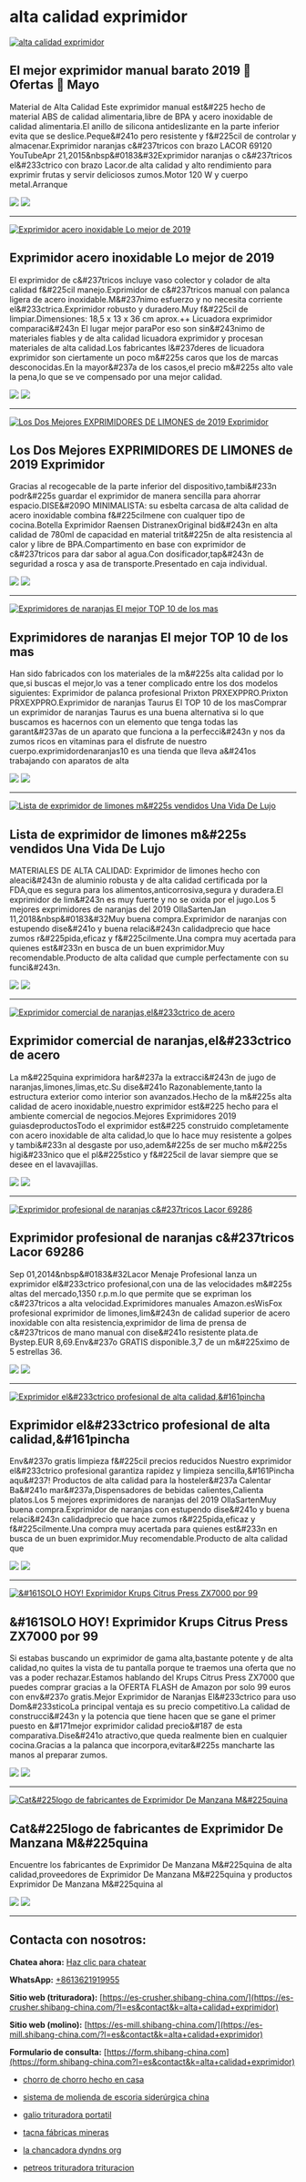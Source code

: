 # alta calidad exprimidor

<a href="https://swt.shibang-china.com/?l=es&img&k=alta+calidad+exprimidor" target="_blank">![alta calidad exprimidor](http://static.shibang-china.com/all-800x300/297.jpg)</a>

## El mejor exprimidor manual barato 2019 🥇 Ofertas 🥇 Mayo
Material de Alta Calidad Este exprimidor manual est&#225 hecho de material ABS de calidad alimentaria,libre de BPA y acero inoxidable de calidad alimentaria.El anillo de silicona antideslizante en la parte inferior evita que se deslice.Peque&#241o pero resistente y f&#225cil de controlar y almacenar.Exprimidor naranjas c&#237tricos con brazo LACOR 69120 YouTubeApr 21,2015&nbsp&#0183&#32Exprimidor naranjas o c&#237tricos el&#233ctrico con brazo Lacor.de alta calidad y alto rendimiento para exprimir frutas y servir deliciosos zumos.Motor 120 W y cuerpo metal.Arranque


<a href="https://whatsapp.shibangsoft.com/WhatsApp.php" target="_blank" title="WhatsApp">![](http://static.shibang-china.com/icon/whatsapp.png)</a> <a href="https://swt.shibang-china.com/?l=es&icon&k=alta+calidad+exprimidor" target="_blank">![](http://static.shibang-china.com/icon/chat-es.png)</a>

---

<a href="https://swt.shibang-china.com/?l=es&img&k=alta+calidad+exprimidor" target="_blank">![Exprimidor acero inoxidable Lo mejor de 2019](http://static.shibang-china.com/all-800x300/1438.jpg)</a>

## Exprimidor acero inoxidable Lo mejor de 2019
El exprimidor de c&#237tricos incluye vaso colector y colador de alta calidad f&#225cil manejo.Exprimidor de c&#237tricos manual con palanca ligera de acero inoxidable.M&#237nimo esfuerzo y no necesita corriente el&#233ctrica.Exprimidor robusto y duradero.Muy f&#225cil de limpiar.Dimensiones: 18,5 x 13 x 36 cm aprox.++ Licuadora exprimidor comparaci&#243n El lugar mejor paraPor eso son sin&#243nimo de materiales fiables y de alta calidad licuadora exprimidor y procesan materiales de alta calidad.Los fabricantes l&#237deres de licuadora exprimidor son ciertamente un poco m&#225s caros que los de marcas desconocidas.En la mayor&#237a de los casos,el precio m&#225s alto vale la pena,lo que se ve compensado por una mejor calidad.


<a href="https://whatsapp.shibangsoft.com/WhatsApp.php" target="_blank" title="WhatsApp">![](http://static.shibang-china.com/icon/whatsapp.png)</a> <a href="https://swt.shibang-china.com/?l=es&icon&k=alta+calidad+exprimidor" target="_blank">![](http://static.shibang-china.com/icon/chat-es.png)</a>

---

<a href="https://swt.shibang-china.com/?l=es&img&k=alta+calidad+exprimidor" target="_blank">![Los Dos Mejores EXPRIMIDORES DE LIMONES de 2019 Exprimidor](http://static.shibang-china.com/all-800x300/285.jpg)</a>

## Los Dos Mejores EXPRIMIDORES DE LIMONES de 2019 Exprimidor
Gracias al recogecable de la parte inferior del dispositivo,tambi&#233n podr&#225s guardar el exprimidor de manera sencilla para ahorrar espacio.DISE&#209O MINIMALISTA: su esbelta carcasa de alta calidad de acero inoxidable combina f&#225cilmene con cualquer tipo de cocina.Botella Exprimidor Raensen DistranexOriginal bid&#243n en alta calidad de 780ml de capacidad en material trit&#225n de alta resistencia al calor y libre de BPA.Compartimento en base con exprimidor de c&#237tricos para dar sabor al agua.Con dosificador,tap&#243n de seguridad a rosca y asa de transporte.Presentado en caja individual.


<a href="https://whatsapp.shibangsoft.com/WhatsApp.php" target="_blank" title="WhatsApp">![](http://static.shibang-china.com/icon/whatsapp.png)</a> <a href="https://swt.shibang-china.com/?l=es&icon&k=alta+calidad+exprimidor" target="_blank">![](http://static.shibang-china.com/icon/chat-es.png)</a>

---

<a href="https://swt.shibang-china.com/?l=es&img&k=alta+calidad+exprimidor" target="_blank">![Exprimidores de naranjas El mejor TOP 10 de los mas](http://static.shibang-china.com/all-800x300/1513.jpg)</a>

## Exprimidores de naranjas El mejor TOP 10 de los mas
Han sido fabricados con los materiales de la m&#225s alta calidad por lo que,si buscas el mejor,lo vas a tener complicado entre los dos modelos siguientes: Exprimidor de palanca profesional Prixton PRXEXPPRO.Prixton PRXEXPPRO.Exprimidor de naranjas Taurus El TOP 10 de los masComprar un exprimidor de naranjas Taurus es una buena alternativa si lo que buscamos es hacernos con un elemento que tenga todas las garant&#237as de un aparato que funciona a la perfecci&#243n y nos da zumos ricos en vitaminas para el disfrute de nuestro cuerpo.exprimidordenaranjas10 es una tienda que lleva a&#241os trabajando con aparatos de alta


<a href="https://whatsapp.shibangsoft.com/WhatsApp.php" target="_blank" title="WhatsApp">![](http://static.shibang-china.com/icon/whatsapp.png)</a> <a href="https://swt.shibang-china.com/?l=es&icon&k=alta+calidad+exprimidor" target="_blank">![](http://static.shibang-china.com/icon/chat-es.png)</a>

---

<a href="https://swt.shibang-china.com/?l=es&img&k=alta+calidad+exprimidor" target="_blank">![Lista de exprimidor de limones m&#225s vendidos Una Vida De Lujo](http://static.shibang-china.com/all-800x300/619.jpg)</a>

## Lista de exprimidor de limones m&#225s vendidos Una Vida De Lujo
MATERIALES DE ALTA CALIDAD: Exprimidor de limones hecho con aleaci&#243n de aluminio robusta y de alta calidad certificada por la FDA,que es segura para los alimentos,anticorrosiva,segura y duradera.El exprimidor de lim&#243n es muy fuerte y no se oxida por el jugo.Los 5 mejores exprimidores de naranjas del 2019 OllaSartenJan 11,2018&nbsp&#0183&#32Muy buena compra.Exprimidor de naranjas con estupendo dise&#241o y buena relaci&#243n calidadprecio que hace zumos r&#225pida,eficaz y f&#225cilmente.Una compra muy acertada para quienes est&#233n en busca de un buen exprimidor.Muy recomendable.Producto de alta calidad que cumple perfectamente con su funci&#243n.


<a href="https://whatsapp.shibangsoft.com/WhatsApp.php" target="_blank" title="WhatsApp">![](http://static.shibang-china.com/icon/whatsapp.png)</a> <a href="https://swt.shibang-china.com/?l=es&icon&k=alta+calidad+exprimidor" target="_blank">![](http://static.shibang-china.com/icon/chat-es.png)</a>

---

<a href="https://swt.shibang-china.com/?l=es&img&k=alta+calidad+exprimidor" target="_blank">![Exprimidor comercial de naranjas,el&#233ctrico de acero](http://static.shibang-china.com/all-800x300/839.jpg)</a>

## Exprimidor comercial de naranjas,el&#233ctrico de acero
La m&#225quina exprimidora har&#237a la extracci&#243n de jugo de naranjas,limones,limas,etc.Su dise&#241o Razonablemente,tanto la estructura exterior como interior son avanzados.Hecho de la m&#225s alta calidad de acero inoxidable,nuestro exprimidor est&#225 hecho para el ambiente comercial de negocios.Mejores Exprimidores 2019 guiasdeproductosTodo el exprimidor est&#225 construido completamente con acero inoxidable de alta calidad,lo que lo hace muy resistente a golpes y tambi&#233n al desgaste por uso,adem&#225s de ser mucho m&#225s higi&#233nico que el pl&#225stico y f&#225cil de lavar siempre que se desee en el lavavajillas.


<a href="https://whatsapp.shibangsoft.com/WhatsApp.php" target="_blank" title="WhatsApp">![](http://static.shibang-china.com/icon/whatsapp.png)</a> <a href="https://swt.shibang-china.com/?l=es&icon&k=alta+calidad+exprimidor" target="_blank">![](http://static.shibang-china.com/icon/chat-es.png)</a>

---

<a href="https://swt.shibang-china.com/?l=es&img&k=alta+calidad+exprimidor" target="_blank">![Exprimidor profesional de naranjas c&#237tricos Lacor 69286](http://static.shibang-china.com/all-800x300/666.jpg)</a>

## Exprimidor profesional de naranjas c&#237tricos Lacor 69286
Sep 01,2014&nbsp&#0183&#32Lacor Menaje Profesional lanza un exprimidor el&#233ctrico profesional,con una de las velocidades m&#225s altas del mercado,1350 r.p.m.lo que permite que se expriman los c&#237tricos a alta velocidad.Exprimidores manuales Amazon.esWisFox profesional exprimidor de limones,lim&#243n de calidad superior de acero inoxidable con alta resistencia,exprimidor de lima de prensa de c&#237tricos de mano manual con dise&#241o resistente plata.de Bystep.EUR 8,69.Env&#237o GRATIS disponible.3,7 de un m&#225ximo de 5 estrellas 36.


<a href="https://whatsapp.shibangsoft.com/WhatsApp.php" target="_blank" title="WhatsApp">![](http://static.shibang-china.com/icon/whatsapp.png)</a> <a href="https://swt.shibang-china.com/?l=es&icon&k=alta+calidad+exprimidor" target="_blank">![](http://static.shibang-china.com/icon/chat-es.png)</a>

---

<a href="https://swt.shibang-china.com/?l=es&img&k=alta+calidad+exprimidor" target="_blank">![Exprimidor el&#233ctrico profesional de alta calidad,&#161pincha](http://static.shibang-china.com/all-800x300/172.jpg)</a>

## Exprimidor el&#233ctrico profesional de alta calidad,&#161pincha
Env&#237o gratis limpieza f&#225cil precios reducidos Nuestro exprimidor el&#233ctrico profesional garantiza rapidez y limpieza sencilla,&#161Pincha aqu&#237! Productos de alta calidad para la hosteler&#237a Calentar Ba&#241o mar&#237a,Dispensadores de bebidas calientes,Calienta platos.Los 5 mejores exprimidores de naranjas del 2019 OllaSartenMuy buena compra.Exprimidor de naranjas con estupendo dise&#241o y buena relaci&#243n calidadprecio que hace zumos r&#225pida,eficaz y f&#225cilmente.Una compra muy acertada para quienes est&#233n en busca de un buen exprimidor.Muy recomendable.Producto de alta calidad que


<a href="https://whatsapp.shibangsoft.com/WhatsApp.php" target="_blank" title="WhatsApp">![](http://static.shibang-china.com/icon/whatsapp.png)</a> <a href="https://swt.shibang-china.com/?l=es&icon&k=alta+calidad+exprimidor" target="_blank">![](http://static.shibang-china.com/icon/chat-es.png)</a>

---

<a href="https://swt.shibang-china.com/?l=es&img&k=alta+calidad+exprimidor" target="_blank">![&#161SOLO HOY! Exprimidor Krups Citrus Press ZX7000 por 99](http://static.shibang-china.com/all-800x300/591.jpg)</a>

## &#161SOLO HOY! Exprimidor Krups Citrus Press ZX7000 por 99
Si estabas buscando un exprimidor de gama alta,bastante potente y de alta calidad,no quites la vista de tu pantalla porque te traemos una oferta que no vas a poder rechazar.Estamos hablando del Krups Citrus Press ZX7000 que puedes comprar gracias a la OFERTA FLASH de Amazon por solo 99 euros con env&#237o gratis.Mejor Exprimidor de Naranjas El&#233ctrico para uso Dom&#233sticoLa principal ventaja es su precio competitivo.La calidad de construcci&#243n y la potencia que tiene hacen que se gane el primer puesto en &#171mejor exprimidor calidad precio&#187 de esta comparativa.Dise&#241o atractivo,que queda realmente bien en cualquier cocina.Gracias a la palanca que incorpora,evitar&#225s mancharte las manos al preparar zumos.


<a href="https://whatsapp.shibangsoft.com/WhatsApp.php" target="_blank" title="WhatsApp">![](http://static.shibang-china.com/icon/whatsapp.png)</a> <a href="https://swt.shibang-china.com/?l=es&icon&k=alta+calidad+exprimidor" target="_blank">![](http://static.shibang-china.com/icon/chat-es.png)</a>

---

<a href="https://swt.shibang-china.com/?l=es&img&k=alta+calidad+exprimidor" target="_blank">![Cat&#225logo de fabricantes de Exprimidor De Manzana M&#225quina](http://static.shibang-china.com/all-800x300/402.jpg)</a>

## Cat&#225logo de fabricantes de Exprimidor De Manzana M&#225quina
Encuentre los fabricantes de Exprimidor De Manzana M&#225quina de alta calidad,proveedores de Exprimidor De Manzana M&#225quina y productos Exprimidor De Manzana M&#225quina al

<a href="https://whatsapp.shibangsoft.com/WhatsApp.php" target="_blank" title="WhatsApp">![](http://static.shibang-china.com/icon/whatsapp.png)</a> <a href="https://swt.shibang-china.com/?l=es&icon&k=alta+calidad+exprimidor" target="_blank">![](http://static.shibang-china.com/icon/chat-es.png)</a>

---
## Contacta con nosotros:

**Chatea ahora:** [Haz clic para chatear](https://swt.shibang-china.com?l=es&contact&k=alta+calidad+exprimidor)

**WhatsApp:**  [+8613621919955](https://whatsapp.shibangsoft.com/WhatsApp.php)

**Sitio web (trituradora):** [https://es-crusher.shibang-china.com/](https://es-crusher.shibang-china.com/?l=es&contact&k=alta+calidad+exprimidor)

**Sitio web (molino):** [https://es-mill.shibang-china.com/](https://es-mill.shibang-china.com/?l=es&contact&k=alta+calidad+exprimidor)

**Formulario de consulta:** [https://form.shibang-china.com](https://form.shibang-china.com?l=es&contact&k=alta+calidad+exprimidor)

* [chorro de chorro hecho en casa](../82/chorro%20de%20chorro%20hecho%20en%20casa.md)

* [sistema de molienda de escoria siderúrgica china](../82/sistema%20de%20molienda%20de%20escoria%20sider%C3%BArgica%20china.md)

* [galio trituradora portatil](../81/galio%20trituradora%20portatil.md)

* [tacna fábricas mineras](../93/tacna%20f%C3%A1bricas%20mineras.md)

* [la chancadora dyndns org](../85/la%20chancadora%20dyndns%20org.md)

* [petreos trituradora trituracion](../91/petreos%20trituradora%20trituracion.md)